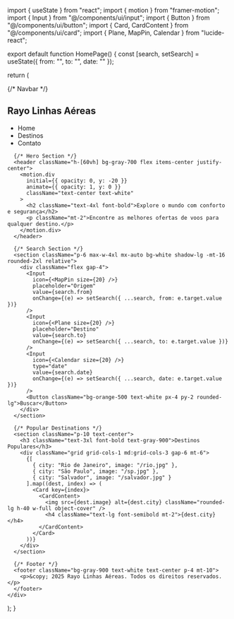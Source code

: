 import { useState } from "react";
import { motion } from "framer-motion";
import { Input } from "@/components/ui/input";
import { Button } from "@/components/ui/button";
import { Card, CardContent } from "@/components/ui/card";
import { Plane, MapPin, Calendar } from "lucide-react";

export default function HomePage() {
  const [search, setSearch] = useState({ from: "", to: "", date: "" });

  return (
    <div className="min-h-screen bg-gray-100 text-gray-900">
      {/* Navbar */}
      <nav className="bg-gray-900 text-white p-4 flex justify-between items-center">
        <h1 className="text-2xl font-bold text-orange-500">Rayo Linhas Aéreas</h1>
        <ul className="flex gap-6">
          <li className="hover:text-orange-500 cursor-pointer">Home</li>
          <li className="hover:text-orange-500 cursor-pointer">Destinos</li>
          <li className="hover:text-orange-500 cursor-pointer">Contato</li>
        </ul>
      </nav>
      
      {/* Hero Section */}
      <header className="h-[60vh] bg-gray-700 flex items-center justify-center">
        <motion.div
          initial={{ opacity: 0, y: -20 }}
          animate={{ opacity: 1, y: 0 }}
          className="text-center text-white"
        >
          <h2 className="text-4xl font-bold">Explore o mundo com conforto e segurança</h2>
          <p className="mt-2">Encontre as melhores ofertas de voos para qualquer destino.</p>
        </motion.div>
      </header>
      
      {/* Search Section */}
      <section className="p-6 max-w-4xl mx-auto bg-white shadow-lg -mt-16 rounded-2xl relative">
        <div className="flex gap-4">
          <Input
            icon={<MapPin size={20} />}
            placeholder="Origem"
            value={search.from}
            onChange={(e) => setSearch({ ...search, from: e.target.value })}
          />
          <Input
            icon={<Plane size={20} />}
            placeholder="Destino"
            value={search.to}
            onChange={(e) => setSearch({ ...search, to: e.target.value })}
          />
          <Input
            icon={<Calendar size={20} />}
            type="date"
            value={search.date}
            onChange={(e) => setSearch({ ...search, date: e.target.value })}
          />
          <Button className="bg-orange-500 text-white px-4 py-2 rounded-lg">Buscar</Button>
        </div>
      </section>
      
      {/* Popular Destinations */}
      <section className="p-10 text-center">
        <h3 className="text-3xl font-bold text-gray-900">Destinos Populares</h3>
        <div className="grid grid-cols-1 md:grid-cols-3 gap-6 mt-6">
          {[
            { city: "Rio de Janeiro", image: "/rio.jpg" },
            { city: "São Paulo", image: "/sp.jpg" },
            { city: "Salvador", image: "/salvador.jpg" }
          ].map((dest, index) => (
            <Card key={index}>
              <CardContent>
                <img src={dest.image} alt={dest.city} className="rounded-lg h-40 w-full object-cover" />
                <h4 className="text-lg font-semibold mt-2">{dest.city}</h4>
              </CardContent>
            </Card>
          ))}
        </div>
      </section>
      
      {/* Footer */}
      <footer className="bg-gray-900 text-white text-center p-4 mt-10">
        <p>&copy; 2025 Rayo Linhas Aéreas. Todos os direitos reservados.</p>
      </footer>
    </div>
  );
}
